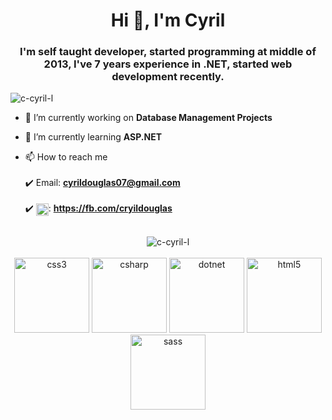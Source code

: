 <h1 align="center">Hi 👋, I'm Cyril</h1>
<h3 align="center">I'm self taught developer, started programming at middle of 2013, I've 7 years experience in .NET, started web development recently.
</h3>

<p align="left"> <img src="https://komarev.com/ghpvc/?username=c-cyril-l" alt="c-cyril-l" /> </p>

- 🔭 I’m currently working on **Database Management Projects**

- 🌱 I’m currently learning **ASP.NET**

- 📫 How to reach me <br/> <br/>
  :heavy_check_mark: Email: **cyrildouglas07@gmail.com**  <br/> <br/>
  :heavy_check_mark: <img align="center" src="https://cdn.jsdelivr.net/npm/simple-icons@3.0.1/icons/facebook.svg" alt="cryildouglas" height="20" width="20" />: **https://fb.com/cryildouglas**  <br /> <br />

<p align="center">  
  <img src="https://github-readme-stats.vercel.app/api?username=c-cyril-l&show_icons=true" alt="c-cyril-l" /> <br /> <br />
  <img src="https://devicons.github.io/devicon/devicon.git/icons/css3/css3-original-wordmark.svg" alt="css3" width="120" height="120"/> 
  <img src="https://devicons.github.io/devicon/devicon.git/icons/csharp/csharp-original.svg" alt="csharp" width="120" height="120"/> 
  <img src="https://devicons.github.io/devicon/devicon.git/icons/dot-net/dot-net-original-wordmark.svg" alt="dotnet" width="120" height="120"/> 
  <img src="https://devicons.github.io/devicon/devicon.git/icons/html5/html5-original-wordmark.svg" alt="html5" width="120" height="120"/> 
  <img src="https://devicons.github.io/devicon/devicon.git/icons/sass/sass-original.svg" alt="sass" width="120" height="120"/></p><p align="center"> 
 </p>







